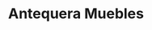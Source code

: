 ---
title: "Antequera Muebles"
url: /ciudad-autonoma-de-buenos-aires/antequera-muebles/
shop: Möbel
---